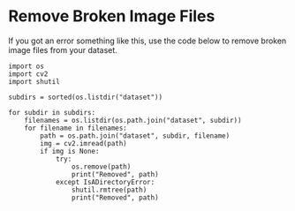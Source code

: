 # Remove Broken Image Files


If you got an error something like this, use the code below to remove broken image files from your dataset.

```
import os
import cv2
import shutil

subdirs = sorted(os.listdir("dataset"))

for subdir in subdirs:
    filenames = os.listdir(os.path.join("dataset", subdir))
    for filename in filenames:
        path = os.path.join("dataset", subdir, filename)
        img = cv2.imread(path)
        if img is None:
            try:
                os.remove(path)
                print("Removed", path)
            except IsADirectoryError:
                shutil.rmtree(path)
                print("Removed", path)
```
